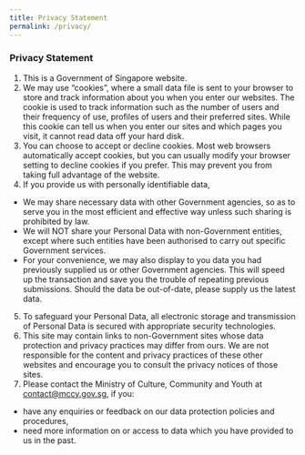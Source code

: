 ```yaml
---
title: Privacy Statement
permalink: /privacy/
---
```

### **Privacy Statement**

1. This is a Government of Singapore website.
2. We may use “cookies”, where a small data file is sent to your browser to store and track information about you when you enter our websites. The cookie is used to track information such as the number of users and their frequency of use, profiles of users and their preferred sites. While this cookie can tell us when you enter our sites and which pages you visit, it cannot read data off your hard disk.
3. You can choose to accept or decline cookies. Most web browsers automatically accept cookies, but you can usually modify your browser setting to decline cookies if you prefer. This may prevent you from taking full advantage of the website.
4. If you provide us with personally identifiable data,
* 	 We may share necessary data with other Government agencies, so as to serve you in the most efficient and effective way unless such sharing is prohibited by law.
* 	 We will NOT share your Personal Data with non-Government entities, except where such entities have been authorised to carry out specific Government services.
* 	 For your convenience, we may also display to you data you had previously supplied us or other Government agencies. This will speed up the transaction and save you the trouble of repeating previous submissions. Should the data be out-of-date, please supply us the latest data.
5. To safeguard your Personal Data, all electronic storage and transmission of Personal Data is secured with appropriate security technologies.
6. This site may contain links to non-Government sites whose data protection and privacy practices may differ from ours. We are not responsible for the content and privacy practices of these other websites and encourage you to consult the privacy notices of those sites.
7. Please contact the Ministry of Culture, Community and Youth at [contact@mccy.gov.sg](mailto:contact@mccy.gov.sg), if you:
* 	 have any enquiries or feedback on our data protection policies and procedures,
* 	 need more information on or access to data which you have provided to us in the past.